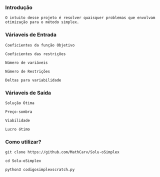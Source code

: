 ### Introdução
```
O intuito desse projeto é resolver quaisquer problemas que envolvam otimização para o método simplex.
```
### Váriaveis de Entrada
```
Coeficientes da função Objetivo
```
```
Coeficientes das restrições
```
```
Número de variáveis 
```
```
Número de Restrições
```
```
Deltas para variabilidade
```
### Váriaveis de Saída
```
Solução Ótima
```
```
Preço-sombra
```
```
Viabilidade
```
```
Lucro ótimo
```
### Como utilizar?
```
git clone https://github.com/MathCarv/Solu-oSimplex
```
```
cd Solu-oSimplex
```
```
python3 codigosimplexscratch.py
```
